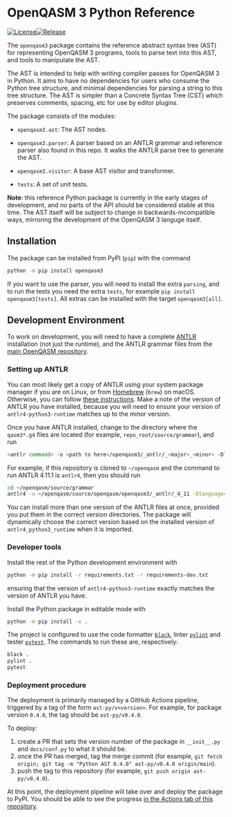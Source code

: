 # OpenQASM 3 Python Reference

[![License](https://img.shields.io/github/license/openqasm/openqasm.svg)](https://opensource.org/licenses/Apache-2.0)<!-- long-description-skip-begin -->[![Release](https://img.shields.io/pypi/v/openqasm3)](https://pypi.org/project/openqasm3)<!-- long-description-skip-end -->

The `openqasm3` package contains the reference abstract syntax tree (AST) for representing OpenQASM 3 programs, tools to parse text into this AST, and tools to manipulate the AST.

The AST is intended to help with writing compiler passes for OpenQASM 3 in Python.
It aims to have no dependencies for users who consume the Python tree structure, and minimal dependencies for parsing a string to this tree structure.
The AST is simpler than a Concrete Syntax Tree (CST) which preserves comments, spacing, etc for use by editor plugins.

The package consists of the modules:

* `openqasm3.ast`: The AST nodes.

* `openqasm3.parser`:
  A parser based on an ANTLR grammar and reference parser also found in this repo.
  It walks the ANTLR parse tree to generate the AST.

* `openqasm3.visitor`: A base AST visitor and transformer.

* `tests`: A set of unit tests.


**Note**: this reference Python package is currently in the early stages of development, and _no_ parts of the API should be considered stable at this time.
The AST itself will be subject to change in backwards-incompatible ways, mirroring the development of the OpenQASM 3 languge itself.


## Installation

The package can be installed from PyPI (`pip`) with the command

```bash
python -m pip install openqasm3
```

If you want to use the parser, you will need to install the extra `parsing`, and to run the tests you need the extra `tests`, for example `pip install openqasm3[tests]`.
All extras can be installed with the target `openqasm3[all]`.


## Development Environment

To work on development, you will need to have a complete [ANTLR](https://www.antlr.org/) installation (not just the runtime), and the ANTLR grammar files from the [main OpenQASM repository](https://github.com/openqasm/openqasm).

### Setting up ANTLR

You can most likely get a copy of ANTLR using your system package manager if you are on Linux, or from [Homebrew](https://brew.sh) (`brew`) on macOS.
Otherwise, you can follow [these instructions](https://github.com/antlr/antlr4/blob/master/doc/getting-started.md).
Make a note of the version of ANTLR you have installed, because you will need to ensure your version of `antlr4-python3-runtime` matches up to the minor version.

Once you have ANTLR installed, change to the directory where the `qasm3*.g4` files are located (for example, `repo_root/source/grammar`), and run
```bash
<antlr command> -o <path to here>/openqasm3/_antlr/_<major>_<minor> -Dlanguage=Python3 -visitor qasm3Lexer.g4 qasm3Parser.g4
```

For example, if this repository is cloned to `~/openqasm` and the command to run ANTLR 4.11.1 is `antlr4`, then you should run
```bash
cd ~/openqasm/source/grammar
antlr4 -o ~/openqasm/source/openqasm/openqasm3/_antlr/_4_11 -Dlanguage=Python3 -visitor qasm3Lexer.g4 qasm3Parser.g4
```

You can install more than one version of the ANTLR files at once, provided you put them in the correct version directories.
The package will dynamically choose the correct version based on the installed version of `antlr4_python3_runtime` when it is imported.

### Developer tools

Install the rest of the Python development environment with
```bash
python -m pip install -r requirements.txt -r requirements-dev.txt
```
ensuring that the version of `antlr4-python3-runtime` exactly matches the version of ANTLR you have.

Install the Python package in editable mode with
```bash
python -m pip install -e .
```

The project is configured to use the code formatter [`black`](https://pypi.org/project/black), linter [`pylint`](https://pylint.org) and tester [`pytest`](https://pytest.org).
The commands to run these are, respectively:
```bash
black .
pylint .
pytest
```


### Deployment procedure

The deployment is primarily managed by a GitHub Actions pipeline, triggered by a tag of the form `ast-py/v<version>`.
For example, for package version `0.4.0`, the tag should be `ast-py/v0.4.0`.

To deploy:

1. create a PR that sets the version number of the package in `__init__.py` and `docs/conf.py` to what it should be.
2. once the PR has merged, tag the merge commit (for example, `git fetch origin; git tag -m "Python AST 0.4.0" ast-py/v0.4.0 origin/main`).
3. push the tag to this repository (for example, `git push origin ast-py/v0.4.0`).

At this point, the deployment pipeline will take over and deploy the package to PyPI.
You should be able to see the progress [in the Actions tab of this repository](https://github.com/openqasm/openqasm/actions/workflows/deploy-ast.yml).
